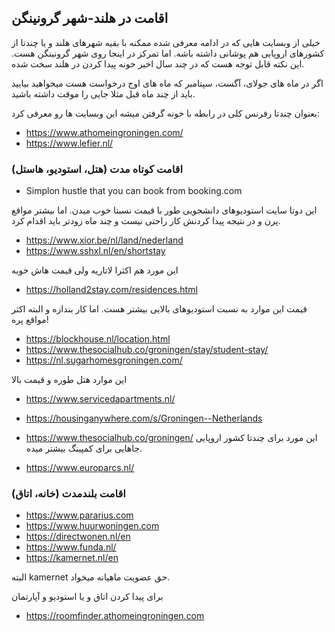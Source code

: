 ## اقامت در هلند-شهر گرونینگن 

خیلی از وبسایت هایی که در ادامه معرفی شده ممکنه با بقیه شهرهای هلند و یا چندتا از کشورهای اروپایی هم پوشانی داشته باشه. اما تمرکز در اینجا روی شهر گرونینگن هست. این نکته قابل توجه هست که در چند سال اخیر خونه پیدا کردن در هلند سخت شده.

اگر در ماه های جولای، آگست، سپتامبر که ماه های اوج درخواست هست میخواهید بیایید باید از چند ماه قبل مثلا جایی را موقت داشته باشید. 

بعنوان چندتا رفرنس کلی در رابطه با خونه گرفتن میشه این وبسایت ها رو معرفی کرد:

- https://www.athomeingroningen.com/
- https://www.lefier.nl/

### اقامت کوتاه مدت (هتل، استودیو، هاستل)

- Simplon hustle that you can book from booking.com

این دوتا سایت استودیوهای دانشجویی طور با قیمت نسبتا خوب میدن. اما بیشتر مواقع پرن و در نتیجه پیدا کردنش کار راحتی نیست و چند ماه زودتر باید اقدام کرد.

- https://www.xior.be/nl/land/nederland 
- https://www.sshxl.nl/en/shortstay

این مورد هم اکثرا لاتاریه ولی قیمت هاش خوبه

- https://holland2stay.com/residences.html

قیمت این موارد به نسبت استودیوهای بالایی بیشتر هست. اما کار بندازه و البته اکثر مواقع پره!

- https://blockhouse.nl/location.html
- https://www.thesocialhub.co/groningen/stay/student-stay/
- https://nl.sugarhomesgroningen.com/

این موارد هتل طوره و قیمت بالا

- https://www.servicedapartments.nl/
- https://housinganywhere.com/s/Groningen--Netherlands
- https://www.thesocialhub.co/groningen/
این مورد برای چندتا کشور اروپایی جاهایی برای کمپینگ بیشتر میده.

- https://www.europarcs.nl/




### اقامت بلندمدت (خانه، اتاق)


- https://www.pararius.com
- https://www.huurwoningen.com
- https://directwonen.nl/en
- https://www.funda.nl/
- https://kamernet.nl/en

البته kamernet حق عضویت ماهیانه میخواد.

برای پیدا کردن اتاق و یا استودیو و آپارتمان

- https://roomfinder.athomeingroningen.com
